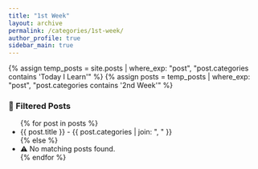 ```yaml
---
title: "1st Week"
layout: archive
permalink: /categories/1st-week/
author_profile: true
sidebar_main: true
---
```


{% assign temp_posts = site.posts | where_exp: "post", "post.categories contains 'Today I Learn'" %}
{% assign posts = temp_posts | where_exp: "post", "post.categories contains '2nd Week'" %}

<h3>📌 Filtered Posts</h3>
<ul>
  {% for post in posts %}
    <li>{{ post.title }} - {{ post.categories | join: ", " }}</li>
  {% else %}
    <li>⚠ No matching posts found.</li>
  {% endfor %}
</ul>